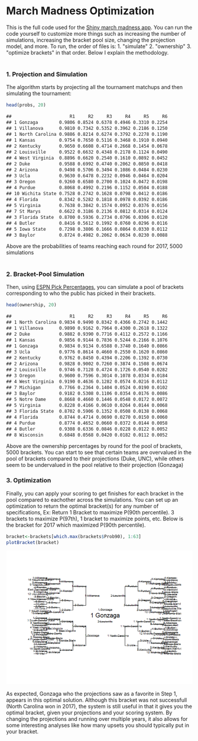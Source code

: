 # March Madness Optimization

This is the full code used for the [Shiny march madness app](https://bracketmath.shinyapps.io/ncaa/). You can run the code yourself to customize more things such as increasing the number of simulations, increasing the bracket pool size, changing the projection model, and more. To run, the order of files is: 1. "simulate" 2. "ownership" 3. "optimize brackets" in that order. Below I explain the methodology. <br /> <br />

### 1. Projection and Simulation

The algorithm starts by projecting all the tournament matchups and then simulating the tournament:

``` r
head(probs, 20)
```

    ##                      R1     R2     R3     R4     R5     R6
    ## 1 Gonzaga        0.9806 0.8524 0.6378 0.4946 0.3310 0.2254
    ## 1 Villanova      0.9810 0.7342 0.5352 0.3962 0.2186 0.1250
    ## 1 North Carolina 0.9886 0.8214 0.6274 0.3792 0.2278 0.1190
    ## 1 Kansas         0.9754 0.7650 0.5116 0.3468 0.1910 0.0940
    ## 2 Kentucky       0.9650 0.6608 0.4714 0.2668 0.1454 0.0678
    ## 2 Louisville     0.9522 0.6632 0.4348 0.2178 0.1124 0.0490
    ## 4 West Virginia  0.8896 0.6620 0.2540 0.1610 0.0892 0.0452
    ## 2 Duke           0.9588 0.6992 0.4740 0.2062 0.0850 0.0418
    ## 2 Arizona        0.9498 0.5706 0.3494 0.1086 0.0484 0.0230
    ## 3 Ucla           0.9630 0.6478 0.2232 0.0946 0.0464 0.0204
    ## 3 Oregon         0.9260 0.6580 0.2700 0.1024 0.0472 0.0198
    ## 4 Purdue         0.8068 0.4992 0.2196 0.1152 0.0504 0.0188
    ## 10 Wichita State 0.7528 0.2742 0.1628 0.0798 0.0412 0.0186
    ## 4 Florida        0.8342 0.5282 0.1818 0.0978 0.0392 0.0186
    ## 5 Virginia       0.7638 0.3842 0.1574 0.0952 0.0376 0.0156
    ## 7 St Marys       0.6622 0.3186 0.2136 0.0812 0.0314 0.0124
    ## 3 Florida State  0.8700 0.5936 0.2734 0.0796 0.0306 0.0120
    ## 4 Butler         0.8416 0.5612 0.1992 0.0760 0.0296 0.0116
    ## 5 Iowa State     0.7298 0.3806 0.1666 0.0864 0.0330 0.0112
    ## 3 Baylor         0.8724 0.4982 0.2062 0.0634 0.0230 0.0088

Above are the probabilities of teams reaching each round for 2017, 5000 simulations <br /> <br />

### 2. Bracket-Pool Simulation

Then, using [ESPN Pick Percentages](http://games.espn.com/tournament-challenge-bracket/2017/en/whopickedwhom), you can simulate a pool of brackets corresponding to who the public has picked in their brackets.

``` r
head(ownership, 20)
```

    ##                      R1     R2     R3     R4     R5     R6
    ## 1 North Carolina 0.9834 0.9490 0.8342 0.4366 0.2742 0.1442
    ## 1 Villanova      0.9890 0.9162 0.7964 0.4300 0.2618 0.1322
    ## 2 Duke           0.9882 0.9390 0.7716 0.4112 0.2572 0.1166
    ## 1 Kansas         0.9856 0.9144 0.7836 0.5244 0.2166 0.1076
    ## 1 Gonzaga        0.9834 0.9134 0.6588 0.3740 0.1640 0.0866
    ## 3 Ucla           0.9776 0.8614 0.4660 0.2550 0.1620 0.0860
    ## 2 Kentucky       0.9762 0.8450 0.4394 0.2206 0.1392 0.0730
    ## 2 Arizona        0.9828 0.9002 0.7260 0.3874 0.1508 0.0674
    ## 2 Louisville     0.9746 0.7128 0.4724 0.1726 0.0540 0.0282
    ## 3 Oregon         0.9600 0.7596 0.3014 0.1078 0.0334 0.0184
    ## 4 West Virginia  0.9190 0.4636 0.1282 0.0574 0.0216 0.0112
    ## 7 Michigan       0.7766 0.2364 0.1404 0.0524 0.0190 0.0102
    ## 3 Baylor         0.9182 0.5308 0.1106 0.0354 0.0176 0.0086
    ## 5 Notre Dame     0.8668 0.4660 0.1446 0.0548 0.0172 0.0072
    ## 5 Virginia       0.8228 0.4166 0.0610 0.0264 0.0144 0.0068
    ## 3 Florida State  0.8702 0.5906 0.1352 0.0508 0.0138 0.0068
    ## 4 Florida        0.8744 0.4714 0.0690 0.0270 0.0150 0.0060
    ## 4 Purdue         0.8774 0.4652 0.0660 0.0372 0.0144 0.0058
    ## 4 Butler         0.9308 0.6336 0.0846 0.0228 0.0122 0.0052
    ## 8 Wisconsin      0.6848 0.0568 0.0420 0.0182 0.0112 0.0052

Above are the ownership percentages by round for the pool of brackets, 5000 brackets. You can start to see that certain teams are overvalued in the pool of brackets compared to their projections (Duke, UNC), while others seem to be undervalued in the pool relative to their projection (Gonzaga)

### 3. Optimization

Finally, you can apply your scoring to get finishes for each bracket in the pool compared to eachother across the simulations. You can set up an optimization to return the optimal bracket(s) for any number of specifications, Ex: Return 1 Bracket to maximize P(90th percentile). 3 brackets to maximize P(97th), 1 bracket to maximize points, etc. Below is the bracket for 2017 which maximized P(90th percentile).

``` r
bracket<-brackets[which.max(brackets$Prob90), 1:63]
plotBracket(bracket)
```

![](README_files/figure-markdown_github/unnamed-chunk-4-1.png)

As expected, Gonzaga who the projections saw as a favorite in Step 1, appears in this optimal solution. Although this bracket was not successfull (North Carolina won in 2017), the system is still useful in that it gives you the optimal bracket, given your projections and your scoring system. By changing the projections and running over multiple years, it also allows for some interesting analyses like how many upsets you should typically put in your bracket.
